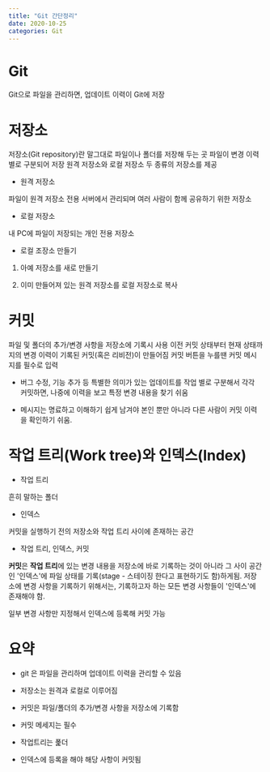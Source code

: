 ```yaml
---
title: "Git 간단정리"
date: 2020-10-25
categories: Git
---
```


# Git

Git으로 파일을 관리하면, 업데이트 이력이 Git에 저장

# 저장소

저장소(Git repository)란 말그대로 파일이나 폴더를 저장해 두는 곳
파일이 변경 이력 별로 구분되어 저장
원격 저장소와 로컬 저장소 두 종류의 저장소를 제공

- 원격 저장소

파일이 원격 저장소 전용 서버에서 관리되며 여러 사람이 함께 공유하기 위한 저장소

- 로컬 저장소

내 PC에 파일이 저장되는 개인 전용 저장소

- 로컬 조장소 만들기

1. 아예 저장소를 새로 만들기

2. 이미 만들어져 있는 원격 저장소를 로컬 저장소로 복사

# 커밋

파일 및 폴더의 추가/변경 사항을 저장소에 기록시 사용
이전 커밋 상태부터 현재 상태까지의 변경 이력이 기록된 커밋(혹은 리비전)이 만들어짐
커밋 버튼을 누를땐 커밋 메시지를 필수로 입력

- 버그 수정, 기능 추가 등 특별한 의미가 있는 업데이트를 작업 별로 구분해서 각각 커밋하면, 나중에 이력을 보고 특정 변경 내용을 찾기 쉬움

- 메시지는 명료하고 이해하기 쉽게 남겨야 본인 뿐만 아니라 다른 사람이 커밋 이력을 확인하기 쉬움.

# 작업 트리(Work tree)와 인덱스(Index)

- 작업 트리

흔히 말하는 폴더

- 인덱스

커밋을 실행하기 전의 저장소와 작업 트리 사이에 존재하는 공간

- 작업 트리, 인덱스, 커밋

**커밋**은 **작업 트리**에 있는 변경 내용을 저장소에 바로 기록하는 것이 아니라 그 사이 공간인 '인덱스'에 파일 상태를 기록(stage - 스테이징 한다고 표현하기도 함)하게됨. 저장소에 변경 사항을 기록하기 위해서는, 기록하고자 하는 모든 변경 사항들이 '인덱스'에 존재해야 함.

일부 변경 사항만 지정해서 인덱스에 등록해 커밋 가능

# 요약

- git 은 파일을 관리하며 업데이트 이력을 관리할 수 있음

- 저장소는 원격과 로컬로 이루어짐

- 커밋은 파일/폴더의 추가/변경 사항을 저장소에 기록함

- 커밋 메세지는 필수

- 작업트리는 폹더

- 인덱스에 등록을 해야 해당 사항이 커밋됨
